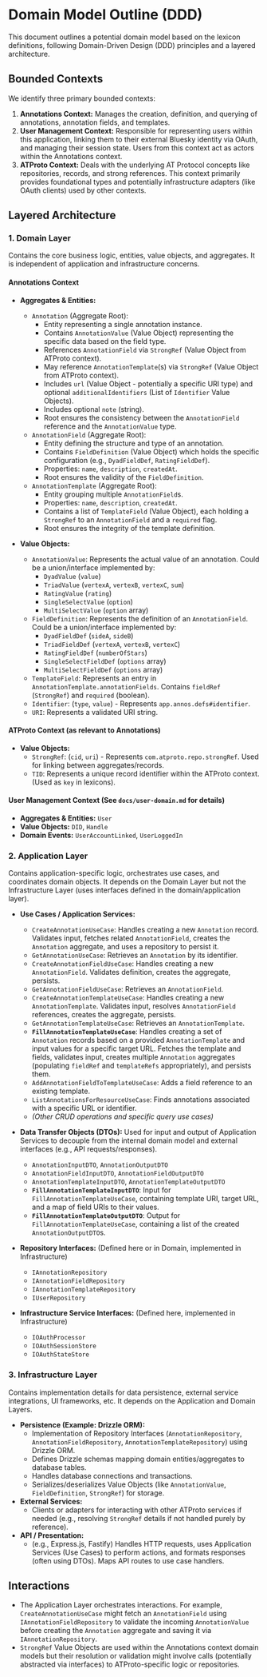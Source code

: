 # Domain Model Outline (DDD)

This document outlines a potential domain model based on the lexicon definitions, following Domain-Driven Design (DDD) principles and a layered architecture.

## Bounded Contexts

We identify three primary bounded contexts:

1.  **Annotations Context:** Manages the creation, definition, and querying of annotations, annotation fields, and templates.
2.  **User Management Context:** Responsible for representing users within this application, linking them to their external Bluesky identity via OAuth, and managing their session state. Users from this context act as actors within the Annotations context.
3.  **ATProto Context:** Deals with the underlying AT Protocol concepts like repositories, records, and strong references. This context primarily provides foundational types and potentially infrastructure adapters (like OAuth clients) used by other contexts.

## Layered Architecture

### 1. Domain Layer

Contains the core business logic, entities, value objects, and aggregates. It is independent of application and infrastructure concerns.

#### Annotations Context

*   **Aggregates & Entities:**
    *   `Annotation` (Aggregate Root):
        *   Entity representing a single annotation instance.
        *   Contains `AnnotationValue` (Value Object) representing the specific data based on the field type.
        *   References `AnnotationField` via `StrongRef` (Value Object from ATProto context).
        *   May reference `AnnotationTemplate`(s) via `StrongRef` (Value Object from ATProto context).
        *   Includes `url` (Value Object - potentially a specific URI type) and optional `additionalIdentifiers` (List of `Identifier` Value Objects).
        *   Includes optional `note` (string).
        *   Root ensures the consistency between the `AnnotationField` reference and the `AnnotationValue` type.
    *   `AnnotationField` (Aggregate Root):
        *   Entity defining the structure and type of an annotation.
        *   Contains `FieldDefinition` (Value Object) which holds the specific configuration (e.g., `DyadFieldDef`, `RatingFieldDef`).
        *   Properties: `name`, `description`, `createdAt`.
        *   Root ensures the validity of the `FieldDefinition`.
    *   `AnnotationTemplate` (Aggregate Root):
        *   Entity grouping multiple `AnnotationField`s.
        *   Properties: `name`, `description`, `createdAt`.
        *   Contains a list of `TemplateField` (Value Object), each holding a `StrongRef` to an `AnnotationField` and a `required` flag.
        *   Root ensures the integrity of the template definition.

*   **Value Objects:**
    *   `AnnotationValue`: Represents the actual value of an annotation. Could be a union/interface implemented by:
        *   `DyadValue` (`value`)
        *   `TriadValue` (`vertexA`, `vertexB`, `vertexC`, `sum`)
        *   `RatingValue` (`rating`)
        *   `SingleSelectValue` (`option`)
        *   `MultiSelectValue` (`option` array)
    *   `FieldDefinition`: Represents the definition of an `AnnotationField`. Could be a union/interface implemented by:
        *   `DyadFieldDef` (`sideA`, `sideB`)
        *   `TriadFieldDef` (`vertexA`, `vertexB`, `vertexC`)
        *   `RatingFieldDef` (`numberOfStars`)
        *   `SingleSelectFieldDef` (`options` array)
        *   `MultiSelectFieldDef` (`options` array)
    *   `TemplateField`: Represents an entry in `AnnotationTemplate.annotationFields`. Contains `fieldRef` (`StrongRef`) and `required` (boolean).
    *   `Identifier`: (`type`, `value`) - Represents `app.annos.defs#identifier`.
    *   `URI`: Represents a validated URI string.

#### ATProto Context (as relevant to Annotations)

*   **Value Objects:**
    *   `StrongRef`: (`cid`, `uri`) - Represents `com.atproto.repo.strongRef`. Used for linking between aggregates/records.
    *   `TID`: Represents a unique record identifier within the ATProto context. (Used as `key` in lexicons).

#### User Management Context (See `docs/user-domain.md` for details)

*   **Aggregates & Entities:** `User`
*   **Value Objects:** `DID`, `Handle`
*   **Domain Events:** `UserAccountLinked`, `UserLoggedIn`

### 2. Application Layer

Contains application-specific logic, orchestrates use cases, and coordinates domain objects. It depends on the Domain Layer but not the Infrastructure Layer (uses interfaces defined in the domain/application layer).

*   **Use Cases / Application Services:**
    *   `CreateAnnotationUseCase`: Handles creating a new `Annotation` record. Validates input, fetches related `AnnotationField`, creates the `Annotation` aggregate, and uses a repository to persist it.
    *   `GetAnnotationUseCase`: Retrieves an `Annotation` by its identifier.
    *   `CreateAnnotationFieldUseCase`: Handles creating a new `AnnotationField`. Validates definition, creates the aggregate, persists.
    *   `GetAnnotationFieldUseCase`: Retrieves an `AnnotationField`.
    *   `CreateAnnotationTemplateUseCase`: Handles creating a new `AnnotationTemplate`. Validates input, resolves `AnnotationField` references, creates the aggregate, persists.
    *   `GetAnnotationTemplateUseCase`: Retrieves an `AnnotationTemplate`.
    *   **`FillAnnotationTemplateUseCase`**: Handles creating a set of `Annotation` records based on a provided `AnnotationTemplate` and input values for a specific target URL. Fetches the template and fields, validates input, creates multiple `Annotation` aggregates (populating `fieldRef` and `templateRefs` appropriately), and persists them.
    *   `AddAnnotationFieldToTemplateUseCase`: Adds a field reference to an existing template.
    *   `ListAnnotationsForResourceUseCase`: Finds annotations associated with a specific URL or identifier.
    *   *(Other CRUD operations and specific query use cases)*

*   **Data Transfer Objects (DTOs):** Used for input and output of Application Services to decouple from the internal domain model and external interfaces (e.g., API requests/responses).
    *   `AnnotationInputDTO`, `AnnotationOutputDTO`
    *   `AnnotationFieldInputDTO`, `AnnotationFieldOutputDTO`
    *   `AnnotationTemplateInputDTO`, `AnnotationTemplateOutputDTO`
    *   **`FillAnnotationTemplateInputDTO`**: Input for `FillAnnotationTemplateUseCase`, containing template URI, target URL, and a map of field URIs to their values.
    *   **`FillAnnotationTemplateOutputDTO`**: Output for `FillAnnotationTemplateUseCase`, containing a list of the created `AnnotationOutputDTO`s.

*   **Repository Interfaces:** (Defined here or in Domain, implemented in Infrastructure)
    *   `IAnnotationRepository`
    *   `IAnnotationFieldRepository`
    *   `IAnnotationTemplateRepository`
    *   `IUserRepository`

*   **Infrastructure Service Interfaces:** (Defined here, implemented in Infrastructure)
    *   `IOAuthProcessor`
    *   `IOAuthSessionStore`
    *   `IOAuthStateStore`

### 3. Infrastructure Layer

Contains implementation details for data persistence, external service integrations, UI frameworks, etc. It depends on the Application and Domain Layers.

*   **Persistence (Example: Drizzle ORM):**
    *   Implementation of Repository Interfaces (`AnnotationRepository`, `AnnotationFieldRepository`, `AnnotationTemplateRepository`) using Drizzle ORM.
    *   Defines Drizzle schemas mapping domain entities/aggregates to database tables.
    *   Handles database connections and transactions.
    *   Serializes/deserializes Value Objects (like `AnnotationValue`, `FieldDefinition`, `StrongRef`) for storage.
*   **External Services:**
    *   Clients or adapters for interacting with other ATProto services if needed (e.g., resolving `StrongRef` details if not handled purely by reference).
*   **API / Presentation:**
    *   (e.g., Express.js, Fastify) Handles HTTP requests, uses Application Services (Use Cases) to perform actions, and formats responses (often using DTOs). Maps API routes to use case handlers.

## Interactions

*   The Application Layer orchestrates interactions. For example, `CreateAnnotationUseCase` might fetch an `AnnotationField` using `IAnnotationFieldRepository` to validate the incoming `AnnotationValue` before creating the `Annotation` aggregate and saving it via `IAnnotationRepository`.
*   `StrongRef` Value Objects are used within the Annotations context domain models but their resolution or validation might involve calls (potentially abstracted via interfaces) to ATProto-specific logic or repositories.
